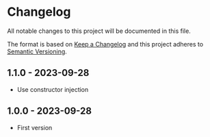 # Changelog

All notable changes to this project will be documented in this file.

The format is based on [Keep a Changelog](http://keepachangelog.com/)
and this project adheres to [Semantic Versioning](http://semver.org/).

## 1.1.0 - 2023-09-28

- Use constructor injection

## 1.0.0 - 2023-09-28

- First version
